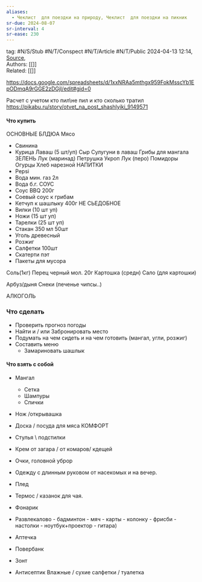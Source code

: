```yaml
---
aliases:
  - Чеклист  для поездки на природу, Чеклист  для поездки на пикник
sr-due: 2024-08-07
sr-interval: 4
sr-ease: 230
---
```

tag: #N/S/Stub #N/T/Conspect #N/T/Article  #N/T/Public 
2024-04-13 12:14, [Source](),  
Authors: [[]]   
Related: [[]] 

https://docs.google.com/spreadsheets/d/1xxNRAa5mthgx959FokMsscYb1EpODmqA9rGGE2zDGjI/edit#gid=0

Расчет с учетом кто пил\не пил и  кто сколько тратил
https://pikabu.ru/story/otvet_na_post_shashlyiki_9149571
#### Что купить 
ОСНОВНЫЕ БЛДЮА
Мясо  
 - Свинина
 - Курица
Лаваш (5 шт/уп)
Сыр Сулугуни в лаваш
Грибы для мангала 
ЗЕЛЕНЬ
Лук (маринад)
Петрушка
Укроп
Лук (перо)
Помидоры
Огурцы
Хлеб нарезной
НАПИТКИ
- Pepsi
- Вода мин. газ 2л
- Вода б.г.
СОУС
- Соус BBQ 200г
- Соевый соус к грибам
- Кетчуп к шашлыку 400г
НЕ СЬЕДОБНОЕ
- Вилки (10 шт уп)
- Ножи (15 шт уп)
- Тарелки (25 шт уп)
- Стакан 350 мл 50шт
- Уголь древесный
- Розжиг
- Салфетки 100шт
- Скатерти пэт
- Пакеты для мусора

Соль(1кг)
Перец черный мол. 20г
Картошка (средн)
Сало (для картошки)

Арбуз/дыня
Снеки (печенье чипсы..)

АЛКОГОЛЬ

### Что сделать
- Проверить прогноз погоды
- Найти и / или  Забронировать место
- Подумать на чем сидеть и на чем готовить (мангал, угли, розжиг)
- Составить меню
	- Замариновать шашлык
#### Что взять с собой
- Мангал
	- Сетка
	- Шампуры
	- Спички
- Нож /открывашка
- Доска / посуда для мяса
КОМФОРТ
- Стулья \ подстилки
- Крем от загара / от комаров/ кдещей
- Очки, головной уброр
- Одежду с длинным руковом от насекомых и на вечер.
- Плед
- Термос / казанок для чая.


- Фонарик
- Развлекалово 
		- бадминтон
		- мяч
		- карты
		- колонку
		- фрисби
		- настолки
		- ноутбук+проектор
		- гитара)
- Аптечка
- Повербанк 
- Зонт
- Антисептик Влажные / сухие салфетки / туалетка

